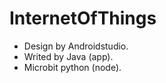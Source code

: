 # InternetOfThings
  - Design by Androidstudio.
  - Writed by Java (app).
  - Microbit python (node).

